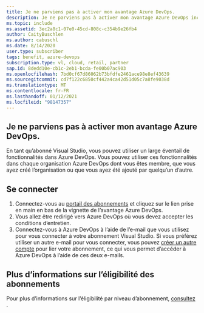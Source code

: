 ```yaml
---
title: Je ne parviens pas à activer mon avantage Azure DevOps.
description: Je ne parviens pas à activer mon avantage Azure DevOps inclus dans mon abonnement Visual Studio.
ms.topic: include
ms.assetid: 3ec2a8c1-07e0-45cd-808c-c354b9e26fb4
author: CaityBuschlen
ms.author: cabuschl
ms.date: 8/14/2020
user.type: subscriber
tags: benefit, azure-devops
subscription.type: vl, cloud, retail, partner
sap.id: 8dedd10e-cb1c-2eb1-bcda-fe00b07ac903
ms.openlocfilehash: 7bd0cf67d86062b73bfdfe2461ace98e8ef43639
ms.sourcegitcommit: cd7f122c6850cf442a4ca42d51d05c7a8fe9038d
ms.translationtype: MT
ms.contentlocale: fr-FR
ms.lasthandoff: 01/12/2021
ms.locfileid: "98147357"
---
```

## <a name="im-unable-to-activate-my-azure-devops-benefit"></a>Je ne parviens pas à activer mon avantage Azure DevOps.

En tant qu’abonné Visual Studio, vous pouvez utiliser un large éventail de fonctionnalités dans Azure DevOps. Vous pouvez utiliser ces fonctionnalités dans chaque organisation Azure DevOps dont vous êtes membre, que vous ayez créé l’organisation ou que vous ayez été ajouté par quelqu’un d’autre.  

## <a name="sign-in"></a>Se connecter
1. Connectez-vous au [portail des abonnements](https://my.visualstudio.com/benefits) et cliquez sur le lien prise en main en bas de la vignette de l’avantage Azure DevOps.
1. Vous allez être redirigé vers Azure DevOps où vous devez accepter les conditions d’entretien. 
1. Connectez-vous à Azure DevOps à l’aide de l’e-mail que vous utilisez pour vous connecter à votre abonnement Visual Studio. Si vous préférez utiliser un autre e-mail pour vous connecter, vous pouvez [créer un autre compte](https://docs.microsoft.com/visualstudio/subscriptions/vs-alternate-identity) pour lier votre abonnement, ce qui vous permet d’accéder à Azure DevOps à l’aide de ces deux e-mails. 

## <a name="more-information-about-subscription-eligibility"></a>Plus d’informations sur l’éligibilité des abonnements 
Pour plus d’informations sur l’éligibilité par niveau d’abonnement, [consultez](https://docs.microsoft.com/visualstudio/subscriptions/vs-azure-devops) .